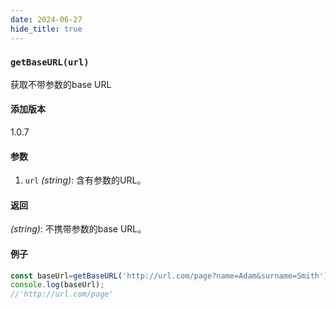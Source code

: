 ```yaml
---
date: 2024-06-27
hide_title: true
---
```

<h3>
  <code>getBaseURL(url)</code>
</h3>

获取不带参数的base URL

#### 添加版本

1.0.7

#### 参数

1. `url` *(string)*: 含有参数的URL。

#### 返回

*(string)*: 不携带参数的base URL。

#### 例子

```javascript
const baseUrl=getBaseURL('http://url.com/page?name=Adam&surname=Smith');
console.log(baseUrl);
//'http://url.com/page'
```
